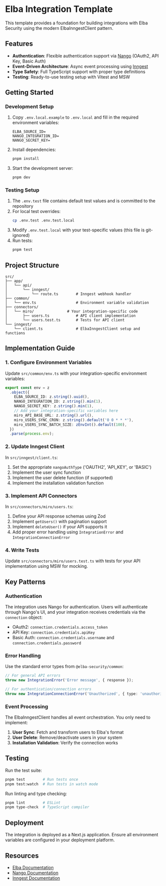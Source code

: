 # Elba Integration Template

This template provides a foundation for building integrations with Elba Security using the modern ElbaInngestClient pattern.

## Features

- **Authentication**: Flexible authentication support via [Nango](https://nango.dev/) (OAuth2, API Key, Basic Auth)
- **Event-Driven Architecture**: Async event processing using [Inngest](https://www.inngest.com/)
- **Type Safety**: Full TypeScript support with proper type definitions
- **Testing**: Ready-to-use testing setup with Vitest and MSW

## Getting Started

### Development Setup

1. Copy `.env.local.example` to `.env.local` and fill in the required environment variables:

   ```
   ELBA_SOURCE_ID=
   NANGO_INTEGRATION_ID=
   NANGO_SECRET_KEY=
   ```

2. Install dependencies:

   ```bash
   pnpm install
   ```

3. Start the development server:
   ```bash
   pnpm dev
   ```

### Testing Setup

1. The `.env.test` file contains default test values and is committed to the repository
2. For local test overrides:
   ```bash
   cp .env.test .env.test.local
   ```
3. Modify `.env.test.local` with your test-specific values (this file is git-ignored)
4. Run tests:
   ```bash
   pnpm test
   ```

## Project Structure

```
src/
├── app/
│   └── api/
│       └── inngest/
│           └── route.ts        # Inngest webhook handler
├── common/
│   └── env.ts                  # Environment variable validation
├── connectors/
│   └── miro/               # Your integration-specific code
│       ├── users.ts            # API client implementation
│       └── users.test.ts       # Tests for API client
└── inngest/
    └── client.ts               # ElbaInngestClient setup and functions
```

## Implementation Guide

### 1. Configure Environment Variables

Update `src/common/env.ts` with your integration-specific environment variables:

```typescript
export const env = z
  .object({
    ELBA_SOURCE_ID: z.string().uuid(),
    NANGO_INTEGRATION_ID: z.string().min(1),
    NANGO_SECRET_KEY: z.string().min(1),
    // Add your integration-specific variables here
    miro_API_BASE_URL: z.string().url(),
    miro_USERS_SYNC_CRON: z.string().default('0 0 * * *'),
    miro_USERS_SYNC_BATCH_SIZE: zEnvInt().default(100),
  })
  .parse(process.env);
```

### 2. Update Inngest Client

In `src/inngest/client.ts`:

1. Set the appropriate `nangoAuthType` ('OAUTH2', 'API_KEY', or 'BASIC')
2. Implement the user sync function
3. Implement the user delete function (if supported)
4. Implement the installation validation function

### 3. Implement API Connectors

In `src/connectors/miro/users.ts`:

1. Define your API response schemas using Zod
2. Implement `getUsers()` with pagination support
3. Implement `deleteUser()` if your API supports it
4. Add proper error handling using `IntegrationError` and `IntegrationConnectionError`

### 4. Write Tests

Update `src/connectors/miro/users.test.ts` with tests for your API implementation using MSW for mocking.

## Key Patterns

### Authentication

The integration uses Nango for authentication. Users will authenticate through Nango's UI, and your integration receives credentials via the `connection` object:

- OAuth2: `connection.credentials.access_token`
- API Key: `connection.credentials.apiKey`
- Basic Auth: `connection.credentials.username` and `connection.credentials.password`

### Error Handling

Use the standard error types from `@elba-security/common`:

```typescript
// For general API errors
throw new IntegrationError('Error message', { response });

// For authentication/connection errors
throw new IntegrationConnectionError('Unauthorized', { type: 'unauthorized' });
```

### Event Processing

The ElbaInngestClient handles all event orchestration. You only need to implement:

1. **User Sync**: Fetch and transform users to Elba's format
2. **User Delete**: Remove/deactivate users in your system
3. **Installation Validation**: Verify the connection works

## Testing

Run the test suite:

```bash
pnpm test        # Run tests once
pnpm test:watch  # Run tests in watch mode
```

Run linting and type checking:

```bash
pnpm lint        # ESLint
pnpm type-check  # TypeScript compiler
```

## Deployment

The integration is deployed as a Next.js application. Ensure all environment variables are configured in your deployment platform.

## Resources

- [Elba Documentation](https://docs.elba.io)
- [Nango Documentation](https://docs.nango.dev)
- [Inngest Documentation](https://www.inngest.com/docs)
